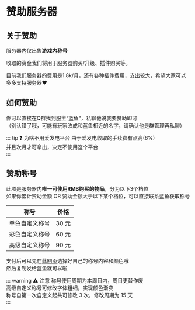 # 赞助服务器

## 关于赞助

服务器内仅出售**游戏内称号**

收取的资金我们将用于服务器购买/升级、插件购买等。  

目前我们服务器的费用是1.8k/月，还有各种插件费用，支出较大，希望大家可以多多支持服务器❤️ 

## 如何赞助

你可以直接在Q群找到服主“蓝鱼”，私聊他说我要赞助即可<br>（别认错了哦，可能有玩家改成和蓝鱼相近的名字，请确认他是群管理再私聊）


::: tip :question: 为啥不用爱发电平台
由于爱发电收取的手续费有点高(6%)<br>
并且次月才可拿出，决定不使用这个平台<br>
:::


## 赞助称号

此项是服务器内**唯一可使用RMB购买的物品**，分为以下3个档位<br>
如果你累计赞助金额 OR 赞助金额大于以下某个档位，可以直接联系蓝鱼获取称号

| 称号           | 价格  |
| -------------- | ----- |
| 单色自定义称号 | 30 元 |
| 彩色自定义称号 | 60 元 |
| 高级自定义称号 | 90 元 |

支付后可以先在[此网页](https://mcg.tuanzi.ink/)选择好自己的称号内容和颜色哦<br>
然后复制发给蓝鱼就可以啦

::: warning :warning: 注意
称号使用周期为本周目内，周目更替作废<br>
高级自定义称号可修改字体粗细，实现颜色渐变<br>
称号自第一次自定义起共可修改 3 次，修改周期为 15 天<br>
:::
